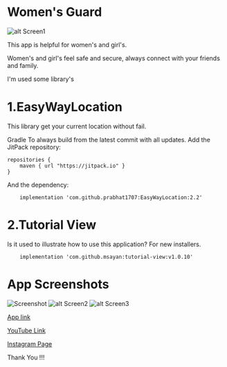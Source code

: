 # Women's Guard

![alt Screen1](https://tamilandroo.web.app/assets/App/WomensGuard/icon.png)

This app is helpful for women's and girl's.

Women's and girl's feel safe and secure, always connect with your friends and family.

I'm used some library's
# 1.EasyWayLocation
   This library get your current location without fail.

Gradle
To always build from the latest commit with all updates. Add the JitPack repository:

```
repositories {
    maven { url "https://jitpack.io" }
}
```

And the dependency:

```
    implementation 'com.github.prabhat1707:EasyWayLocation:2.2'
```

# 2.Tutorial View
   Is it used to illustrate how to use this application? For new installers.
```
    implementation 'com.github.msayan:tutorial-view:v1.0.10'
```
# App Screenshots
![Screenshot](https://tamilandroo.web.app/assets/App/WomensGuard/screen1.jpg)
![alt Screen2](https://tamilandroo.web.app/assets/App/WomensGuard/screen2.jpg)
![alt Screen3](https://tamilandroo.web.app/assets/App/WomensGuard/screen3.jpg)

[App link](https://tamilandroo.web.app/womens-guard)
        
[YouTube Link](https://www.youtube.com/channel/UCTg0lctdkU0kyCulZrMxO1Q)
        
[Instagram Page](https://www.instagram.com/tamil_androo/)
    
Thank You !!!
